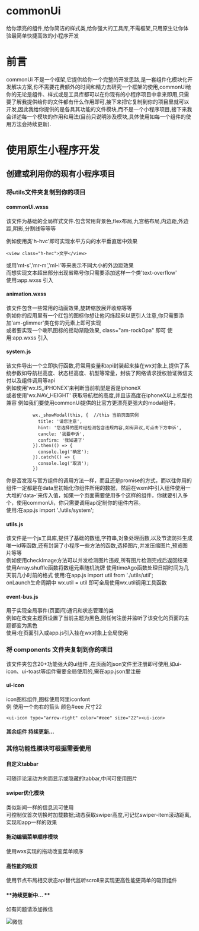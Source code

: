 # commonUi
给你漂亮的组件,给你简洁的样式类,给你强大的工具库,不需框架,只用原生让你体验最简单快捷高效的小程序开发
# 前言
commonUi 不是一个框架,它提供给你一个完整的开发思路,是一套组件化模块化开发解决方案,你不需要花费额外的时间和精力去研究一个框架的使用,commonUi给你的无论是组件、样式或是工具库都可以在你现有的小程序项目中拿来即用,只需要了解我提供给你的文件都有什么作用即可,接下来把它复制到你的项目里就可以开发,因此我给你提供的是各具其功能的文件模块,而不是一个小程序项目,接下来我会详述每一个模块的作用和用法(目前只说明涉及模块,具体使用如每一个组件的使用方法会持续更新).
# 使用原生小程序开发
## 创建或利用你的现有小程序项目
### 将utils文件夹复制到你的项目
#### **commonUi.wxss**
该文件为基础的全局样式文件.包含常用背景色,flex布局,九宫格布局,内边距,外边距,阴影,分割线等等等  

例如使用类'h-hvc'即可实现水平方向的水平垂直居中效果  

    <view class="h-hvc">文字</view>  
    
或用'mt-s','mr-m','ml-l'等来表示不同大小的外边距效果  
而想实现文本超出部分出现省略号你只需要添加这样一个类'text-overflow'  
使用:app.wxss 引入  
#### **animation.wxss**
该文件包含一些常用的动画效果,旋转缩放展开收缩等等  
例如你的应用里有一个红包的图标你想让他闪烁起来以更引人注意,你只需要添加'am-glimmer'类在你的元素上即可实现  
或者要实现一个喇叭图标的摇动渐隐效果, class="am-rockOpa" 即可
使用:app.wxss 引入  
#### **system.js**
该文件导出一个立即执行函数,将常用变量和api封装起来挂在wx对象上,提供了系统参数如导航栏高度、状态栏高度、机型等常量，封装了网络请求授权验证微信支付以及组件调用等api  
例如使用'wx.IS_IPHONEX'来判断当前机型是否是iphoneX  
或者使用'wx.NAV_HEIGHT' 获取导航栏的高度,并且该高度在iphoneX以上机型也兼容
例如我们要使用commonUi提供的比官方更漂亮更强大的modal组件，    

              wx._showModal(this, {  //this 当前页面实例  
                title: '请您注意',  
                hint: '您选择的图片经检测包含违规内容,如有异议,可点击下方申诉',  
                cancle: '我要申诉',  
                confirm: '我知道了'  
              }).then(() => {  
                console.log('确定');  
              }).catch(() => {  
                console.log('取消');  
              })
              
你是否发现与官方组件的调用方法一样，而且还是promise的方式，而以往你用的组件一定都是在data里初始化你组件所用的数据，然后在wxml中引入组件使用一大堆的‘data-’来传入值，如果一个页面需要使用多个这样的组件，你就要引入多个，使用commonUi，你只需要调用api定制你的组件内容。  
使用:在app.js import './utils/system';  
#### **utils.js**
该文件是一个js工具库,提供了基础的数组,字符串,对象处理函数,以及节流防抖生成唯一id等函数,还有封装了小程序一些方法的函数,选择图片,并发压缩图片,预览图片等等   
例如使用checkImage方法可以并发检测图片违规,所有图片检测完成后返回结果  
使用Array.shuffle函数将数组元素随机洗牌
使用timeAgo函数处理日期时间为几天前几小时前的格式
使用:在app.js import util from './utils/util';  
onLaunch生命周期中 wx.util = util  即可全局使用wx.util调用工具函数  
#### **event-bus.js**
用于实现全局事件(页面间)通讯和状态管理的类  
例如在改变主题页设置了当前主题为黑色,则任何注册并监听了该变化的页面的主题都变为黑色  
使用:在页面引入或app.js引入挂在wx对象上全局使用  
### 将 components 文件夹复制到你的项目
该文件夹包含20+功能强大的ui组件 ,在页面的json文件里注册即可使用,如ui-icon、ui-toast等组件需要全局使用的,需在app.json里注册
#### **ui-icon**
icon图标组件,图标使用阿里iconfont  
例 使用一个向右的箭头 颜色#eee 尺寸22  

    <ui-icon type="arrow-right" color="#eee" size="22"><ui-icon>  
    
#### **其余组件 持续更新...**
### 其他功能性模块可根据需要使用 
#### **自定义tabbar**
可随评论滚动方向而显示或隐藏的tabbar,中间可使用图片  
#### **swiper优化模块**
类似新闻一样的信息流可使用  
可控制仅首次切换时加载数据;动态获取swiper高度,可记忆swiper-item滚动距离,实现和app一样的效果  
#### **拖动编辑菜单顺序模块**
使用wxs实现的拖动改变菜单顺序  
#### **高性能的吸顶**
使用节点布局相交状态api替代监听scroll来实现更高性能更简单的吸顶组件  
#### **持续更新中...  **

如有问题请添加微信  

![微信](http://yun.qyayun.com/2020/03/30/612cca7b40e1a955809e0a1eb21643a5.jpg)  

